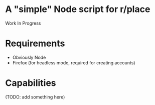 # A "simple" Node script for r/place
Work In Progress

# Requirements
- Obviously Node
- Firefox (for headless mode, required for creating accounts)

# Capabilities
(TODO: add something here)

